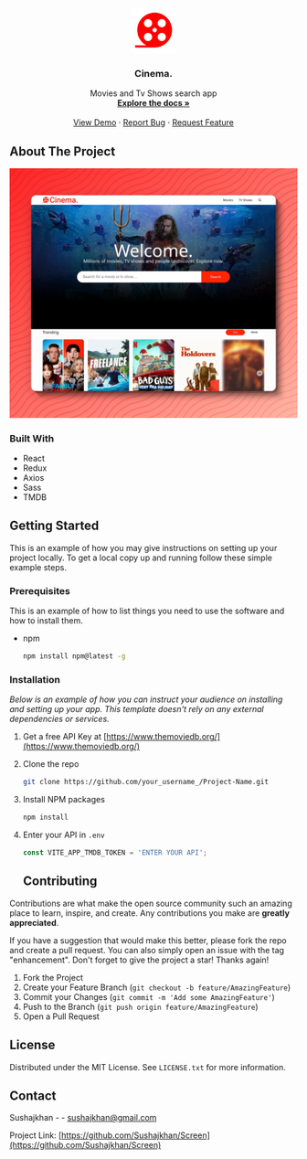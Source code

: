 <br />
<div align="center">
  <a href="https://github.com/Sushajkhan/Screen">
    <img src="src/assets/cinema.svg" alt="Logo" width="80" height="80">
  </a>

  <h3 align="center">Cinema.</h3>

  <p align="center">
   Movies and Tv Shows search app
    <br />
    <a href="https://github.com/Sushajkhan/Screen"><strong>Explore the docs »</strong></a>
    <br />
    <br />
    <a href="https://screen-mauve.vercel.app/">View Demo</a>
    ·
    <a href="https://github.com/Sushajkhan/Screen/issues">Report Bug</a>
    ·
    <a href="https://github.com/Sushajkhan/Screen/issues">Request Feature</a>
  </p>
</div>


## About The Project

 <img src="src/assets/preview.png" alt="preview"/>

 ### Built With

* React
* Redux
* Axios
* Sass
* TMDB 


<!-- GETTING STARTED -->
## Getting Started

This is an example of how you may give instructions on setting up your project locally.
To get a local copy up and running follow these simple example steps.

### Prerequisites

This is an example of how to list things you need to use the software and how to install them.
* npm
  ```sh
  npm install npm@latest -g
  ```

### Installation

_Below is an example of how you can instruct your audience on installing and setting up your app. This template doesn't rely on any external dependencies or services._

1. Get a free API Key at [https://www.themoviedb.org/](https://www.themoviedb.org/)
2. Clone the repo
   ```sh
   git clone https://github.com/your_username_/Project-Name.git
   ```
3. Install NPM packages
   ```sh
   npm install
   ```
4. Enter your API in `.env`
   ```js
   const VITE_APP_TMDB_TOKEN = 'ENTER YOUR API';
   ```


   ## Contributing

Contributions are what make the open source community such an amazing place to learn, inspire, and create. Any contributions you make are **greatly appreciated**.

If you have a suggestion that would make this better, please fork the repo and create a pull request. You can also simply open an issue with the tag "enhancement".
Don't forget to give the project a star! Thanks again!

1. Fork the Project
2. Create your Feature Branch (`git checkout -b feature/AmazingFeature`)
3. Commit your Changes (`git commit -m 'Add some AmazingFeature'`)
4. Push to the Branch (`git push origin feature/AmazingFeature`)
5. Open a Pull Request



<!-- LICENSE -->
## License

Distributed under the MIT License. See `LICENSE.txt` for more information.



<!-- CONTACT -->
## Contact

Sushajkhan -  - sushajkhan@gmail.com

Project Link: [https://github.com/Sushajkhan/Screen](https://github.com/Sushajkhan/Screen)
